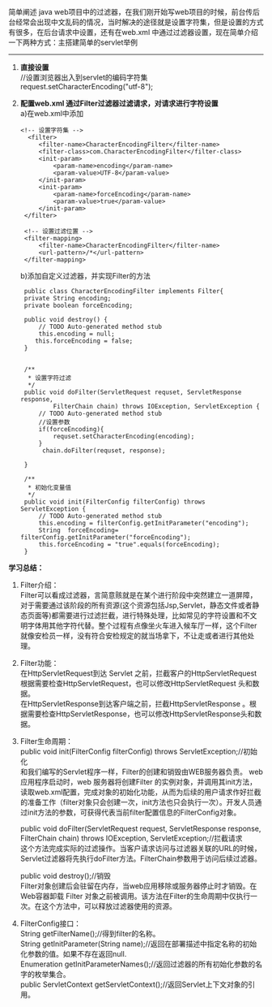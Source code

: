 简单阐述 java web项目中的过滤器，在我们刚开始写web项目的时候，前台传后台经常会出现中文乱码的情况，当时解决的途径就是设置字符集，但是设置的方式有很多，在后台请求中设置，还有在web.xml 中通过过滤器设置，现在简单介绍一下两种方式：主搭建简单的servlet举例  

----------

1. **直接设置**  
  //设置浏览器出入到servlet的编码字符集  
  request.setCharacterEncoding("utf-8");



2. **配置web.xml 通过Filter过滤器过滤请求，对请求进行字符设置**        
   a)在web.xml中添加  

       <!-- 设置字符集 -->
         <filter>
      		<filter-name>CharacterEncodingFilter</filter-name>
      		<filter-class>com.CharacterEncodingFilter</filter-class>
      		<init-param>
      			<param-name>encoding</param-name>
      			<param-value>UTF-8</param-value>
      		</init-param>
      		<init-param>
      			<param-name>forceEncoding</param-name>
      			<param-value>true</param-value>
      		</init-param>
        </filter>
      
        <!-- 设置过滤位置 -->
        <filter-mapping>
      		<filter-name>CharacterEncodingFilter</filter-name>
      		<url-pattern>/*</url-pattern>
        </filter-mapping>  

   b)添加自定义过滤器，并实现Filter的方法

   	    public class CharacterEncodingFilter implements Filter{
        private String encoding;
        private boolean forceEncoding;
    	
        public void destroy() {
    	    // TODO Auto-generated method stub
    	    this.encoding = null;
    	   this.forceEncoding = false;
        }
    	
    	
    	/**
    	 * 设置字符过滤
    	 */  
    	public void doFilter(ServletRequest requset, ServletResponse response,
    			FilterChain chain) throws IOException, ServletException {
    		// TODO Auto-generated method stub
    		//设置参数
    		if(forceEncoding){
    			requset.setCharacterEncoding(encoding);
    		}
    		 chain.doFilter(requset, response);
    		
    	}
    	
    	/**
    	 * 初始化变量值
    	 */  
    	public void init(FilterConfig filterConfig) throws ServletException {
    		// TODO Auto-generated method stub
    		this.encoding = filterConfig.getInitParameter("encoding");
    		String  forceEncoding= filterConfig.getInitParameter("forceEncoding");
    		this.forceEncoding = "true".equals(forceEncoding);
    	}

**学习总结：**  


1. Filter介绍：  
    Filter可以看成过滤器，言简意赅就是在某个进行阶段中突然建立一道屏障，对于需要通过该阶段的所有资源(这个资源包括Jsp,Servlet，静态文件或者静态页面等)都需要进行过滤拦截，进行特殊处理，比如常见的字符设置和不文明字体用其他字符代替。整个过程有点像坐火车进入候车厅一样，这个Filter就像安检员一样，没有符合安检规定的就当场拿下，不让走或者进行其他处理。


2. Filter功能：  
    在HttpServletRequest到达 Servlet 之前，拦截客户的HttpServletRequest根据需要检查HttpServletRequest，也可以修改HttpServletRequest 头和数据。  
    在HttpServletResponse到达客户端之前，拦截HttpServletResponse 。根据需要检查HttpServletResponse，也可以修改HttpServletResponse头和数据。  



3. Filter生命周期：   
     public void init(FilterConfig filterConfig) throws ServletException;//初始化  
     和我们编写的Servlet程序一样，Filter的创建和销毁由WEB服务器负责。 web 应用程序启动时，web 服务器将创建Filter 的实例对象，并调用其init方法，读取web.xml配置，完成对象的初始化功能，从而为后续的用户请求作好拦截的准备工作（filter对象只会创建一次，init方法也只会执行一次）。开发人员通过init方法的参数，可获得代表当前filter配置信息的FilterConfig对象。

    public void doFilter(ServletRequest request, ServletResponse response, FilterChain chain) throws IOException, ServletException;//拦截请求  
    这个方法完成实际的过滤操作。当客户请求访问与过滤器关联的URL的时候，Servlet过滤器将先执行doFilter方法。FilterChain参数用于访问后续过滤器。

    public void destroy();//销毁  
    Filter对象创建后会驻留在内存，当web应用移除或服务器停止时才销毁。在Web容器卸载 Filter 对象之前被调用。该方法在Filter的生命周期中仅执行一次。在这个方法中，可以释放过滤器使用的资源。
     
4. FilterConfig接口：  
    String getFilterName();//得到filter的名称。   
    String getInitParameter(String name);//返回在部署描述中指定名称的初始化参数的值。如果不存在返回null.   
    Enumeration getInitParameterNames();//返回过滤器的所有初始化参数的名字的枚举集合。   
    public ServletContext getServletContext();//返回Servlet上下文对象的引用。  



